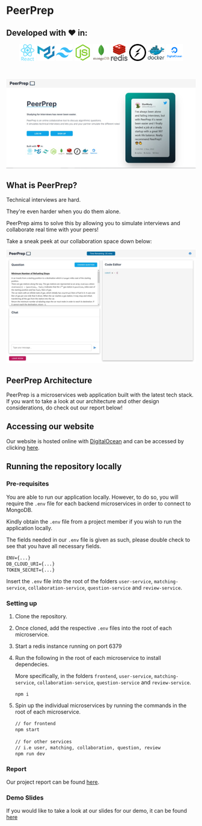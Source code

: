 # PeerPrep

## Developed with :heart: in:

<p align="center">
   <span>
      <img src="https://github.com/devicons/devicon/blob/master/icons/react/react-original-wordmark.svg" width="45px" alt="react" />
      <img src="https://github.com/devicons/devicon/blob/master/icons/materialui/materialui-original.svg" width="45px" alt="mui" />
      <img src="https://github.com/devicons/devicon/blob/master/icons/tailwindcss/tailwindcss-plain.svg" width="45px" alt="tailwind" />
      <img src="https://github.com/devicons/devicon/blob/master/icons/nodejs/nodejs-original.svg" width="45px" alt="nodejs" />
      <img src="https://github.com/devicons/devicon/blob/master/icons/mongodb/mongodb-original-wordmark.svg" width="45px" alt="mongodb" />
      <img src="https://github.com/devicons/devicon/blob/master/icons/redis/redis-original-wordmark.svg" width="45px" alt="redis" />
      <img src="https://github.com/devicons/devicon/blob/master/icons/socketio/socketio-original.svg" width="45px" alt="socketio" />
      <img src="https://github.com/devicons/devicon/blob/master/icons/docker/docker-original-wordmark.svg" width="45px" alt="docker" />
      <img src="https://github.com/devicons/devicon/blob/master/icons/digitalocean/digitalocean-original-wordmark.svg" width="45px" alt="digitalocean" />
   </span>
</p>

<br>

![](/docs/peerprep.jpg)

## What is PeerPrep?

Technical interviews are hard.

They're even harder when you do them alone.

PeerPrep aims to solve this by allowing you to simulate interviews and collaborate real time with your peers!

Take a sneak peek at our collaboration space down below:

![](/docs/collab.jpg)

## PeerPrep Architecture

PeerPrep is a microservices web application built with the latest tech stack. 
If you want to take a look at our architecture and other design considerations, 
do check out our report below!

## Accessing our website
Our website is hosted online with [DigitalOcean](https://www.digitalocean.com/) and can be accessed by clicking [here](http://www.peerprep.me).

## Running the repository locally

### Pre-requisites

You are able to run our application locally.
However, to do so, you will require the `.env` file for each backend microservices in order to connect to MongoDB.

Kindly obtain the `.env` file from a project member if you wish to run the application locally.

The fields needed in our `.env` file is given as such, please double check to see that you have all necessary fields.
```
ENV={...}
DB_CLOUD_URI={...}
TOKEN_SECRET={...}
```
Insert the `.env` file into the root of the folders `user-service`, `matching-service`, `collaboration-service`, `question-service` and `review-service`.

### Setting up

1. Clone the repository.
2. Once cloned, add the respective `.env` files into the root of each microservice.
3. Start a redis instance running on port 6379
4. Run the following in the root of each microservice to install dependecies.

   More specifically, in the folders `frontend`, `user-service`, `matching-service`, `collaboration-service`, `question-service` and `review-service`.
    ```
    npm i
    ```
5. Spin up the individual microservices by running the commands in the root of each microservice.
    ```
    // for frontend
    npm start

    // for other services
    // i.e user, matching, collaboration, question, review
    npm run dev
    ```
### Report
Our project report can be found [here](/docs/35-FinalReport.pdf).

### Demo Slides
If you would like to take a look at our slides for our demo, it can be found [here](/docs/PeerPrepDemoSlides.pdf)